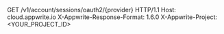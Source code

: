 GET /v1/account/sessions/oauth2/{provider} HTTP/1.1
Host: cloud.appwrite.io
X-Appwrite-Response-Format: 1.6.0
X-Appwrite-Project: <YOUR_PROJECT_ID>
